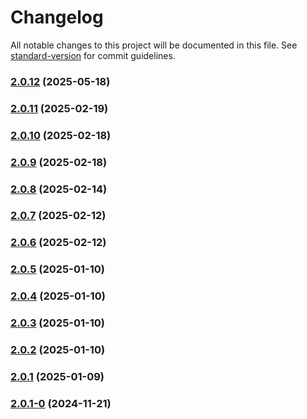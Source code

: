 # Changelog

All notable changes to this project will be documented in this file. See [standard-version](https://github.com/conventional-changelog/standard-version) for commit guidelines.

### [2.0.12](https://github.com/joabssilveira/fwork-jsts-common/compare/v2.0.11...v2.0.12) (2025-05-18)

### [2.0.11](https://github.com/joabssilveira/fwork-jsts-common/compare/v2.0.10...v2.0.11) (2025-02-19)

### [2.0.10](https://github.com/joabssilveira/fwork-jsts-common/compare/v2.0.9...v2.0.10) (2025-02-18)

### [2.0.9](https://github.com/joabssilveira/fwork-jsts-common/compare/v2.0.8...v2.0.9) (2025-02-18)

### [2.0.8](https://github.com/joabssilveira/fwork-jsts-common/compare/v2.0.7...v2.0.8) (2025-02-14)

### [2.0.7](https://github.com/joabssilveira/fwork-jsts-common/compare/v2.0.6...v2.0.7) (2025-02-12)

### [2.0.6](https://github.com/joabssilveira/fwork-jsts-common/compare/v2.0.5...v2.0.6) (2025-02-12)

### [2.0.5](https://github.com/joabssilveira/fwork-jsts-common/compare/v2.0.4...v2.0.5) (2025-01-10)

### [2.0.4](https://github.com/joabssilveira/fwork-jsts-common/compare/v2.0.3...v2.0.4) (2025-01-10)

### [2.0.3](https://github.com/joabssilveira/fwork-jsts-common/compare/v2.0.2...v2.0.3) (2025-01-10)

### [2.0.2](https://github.com/joabssilveira/fwork-jsts-common/compare/v2.0.1...v2.0.2) (2025-01-10)

### [2.0.1](https://github.com/joabssilveira/fwork-jsts-common/compare/v2.0.1-0...v2.0.1) (2025-01-09)

### [2.0.1-0](https://github.com/joabssilveira/fwork-jsts-common/compare/v0.1.3...v2.0.1-0) (2024-11-21)
